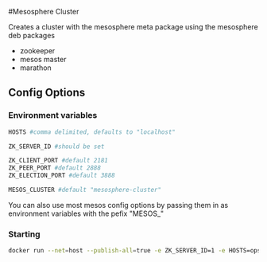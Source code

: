 #Mesosphere Cluster

Creates a cluster with the mesosphere meta package using the mesosphere deb packages

* zookeeper
* mesos master
* marathon

## Config Options

### Environment variables

```bash
HOSTS #comma delimited, defaults to "localhost"

ZK_SERVER_ID #should be set

ZK_CLIENT_PORT #default 2181
ZK_PEER_PORT #default 2888
ZK_ELECTION_PORT #default 3888

MESOS_CLUSTER #default "mesosphere-cluster"

```

You can also use most mesos config options by passing them in as environment variables with the pefix "MESOS_"


### Starting


```bash
docker run --net=host --publish-all=true -e ZK_SERVER_ID=1 -e HOSTS=ops100,ops110,ops120 -e MESOS_CLUSTER=factual-mesosphere --name=mesosphere -v /data/zookeeper boritzio/docker-mesosphere-cluster
```
